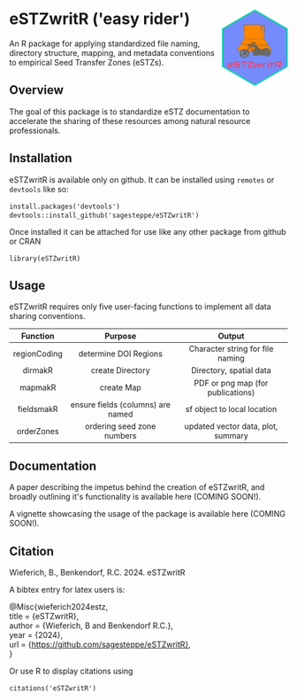 # eSTZwritR ('easy rider') <img src="man/figures/logo.png" align="right" height="138" />
An R package for applying standardized file naming, directory structure, mapping, and metadata conventions to empirical Seed Transfer Zones (eSTZs). 

## Overview
The goal of this package is to standardize eSTZ documentation to accelerate the sharing of these resources among natural resource professionals. 

## Installation
eSTZwritR is available only on github. 
It can be installed using `remotes` or `devtools` like so:
```
install.packages('devtools')
devtools::install_github('sagesteppe/eSTZwritR')
```

Once installed it can be attached for use like any other package from github or CRAN

```
library(eSTZwritR)
```

## Usage  
eSTZwritR requires only five user-facing functions to implement all data sharing conventions. 

|       Function        |         Purpose                   |              Output                 |
|  :-----------------:  | :----------------------------:    | :--------------------------------:  |
|      regionCoding     | determine DOI Regions             | Character string for file naming    | 
|        dirmakR        | create Directory                  | Directory, spatial data             |             
|        mapmakR        | create Map                        | PDF or png map (for publications)   |  
|      fieldsmakR       | ensure fields (columns) are named | sf object to local location         | 
|      orderZones       | ordering seed zone numbers        | updated vector data, plot, summary  | 
   
## Documentation  
A paper describing the impetus behind the creation of eSTZwritR, and broadly outlining it's functionality is available here (COMING SOON!). 

A vignette showcasing the usage of the package is available here (COMING SOON!). 

## Citation  
Wieferich, B., Benkendorf, R.C. 2024. eSTZwritR  

A bibtex entry for latex users is: 

@Misc{wieferich2024estz,  
  title = {eSTZwritR},  
  author = {Wieferich, B and Benkendorf R.C.},  
  year = {2024},  
  url = {https://github.com/sagesteppe/eSTZwritR},   
}  

Or use R to display citations using
```
citations('eSTZwritR')
```
